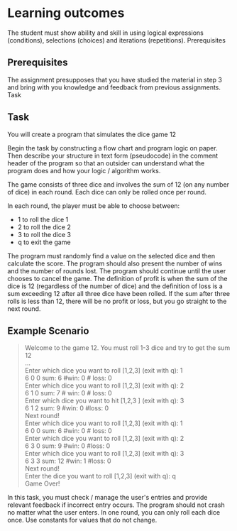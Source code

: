 # Learning outcomes

The student must show ability and skill in using logical expressions (conditions), selections (choices) and iterations (repetitions).
Prerequisites

## Prerequisites

The assignment presupposes that you have studied the material in step 3 and bring with you knowledge and feedback from previous assignments.
Task

## Task

You will create a program that simulates the dice game 12

Begin the task by constructing a flow chart and program logic on paper. Then describe your structure in text form (pseudocode) in the comment header of the program so that an outsider can understand what the program does and how your logic / algorithm works.

The game consists of three dice and involves the sum of 12 (on any number of dice) in each round. Each dice can only be rolled once per round.

In each round, the player must be able to choose between:

* 1 to roll the dice 1
* 2 to roll the dice 2
* 3 to roll the dice 3
* q to exit the game

The program must randomly find a value on the selected dice and then calculate the score. The program should also present the number of wins and the number of rounds lost. The program should continue until the user chooses to cancel the game. The definition of profit is when the sum of the dice is 12 (regardless of the number of dice) and the definition of loss is a sum exceeding 12 after all three dice have been rolled. If the sum after three rolls is less than 12, there will be no profit or loss, but you go straight to the next round.

## Example Scenario

> Welcome to the game 12. You must roll 1-3 dice and try to get the sum 12\
> ...\
> Enter which dice you want to roll [1,2,3] (exit with q): 1\
> 6 0 0 sum: 6 #win: 0 # loss: 0\
> Enter which dice you want to roll [1,2,3] (exit with q): 2\
> 6 1 0 sum: 7 # win: 0 # loss: 0\
> Enter which dice you want to hit [1,2,3 ] (exit with q): 3\
> 6 1 2 sum: 9 #win: 0 #loss: 0\
> Next round!\
> Enter which dice you want to roll [1,2,3] (exit with q): 1\
> 6 0 0 sum: 6 #win: 0 # loss: 0\
> Enter which dice you want to roll [1,2,3] (exit with q): 2\
> 6 3 0 sum: 9 #win: 0 #loss: 0\
> Enter which dice you want to roll [1,2,3] (exit with q): 3\
> 6 3 3 sum: 12 #win: 1 #loss: 0\
> Next round!\
> Enter the dice you want to roll [1,2,3] (exit with q): q\
> Game Over!

In this task, you must check / manage the user's entries and provide relevant feedback if incorrect entry occurs. The program should not crash no matter what the user enters. In one round, you can only roll each dice once. Use constants for values ​​that do not change.
